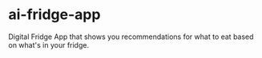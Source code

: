 # ai-fridge-app
Digital Fridge App that shows you recommendations for what to eat based on what's in your fridge. 
